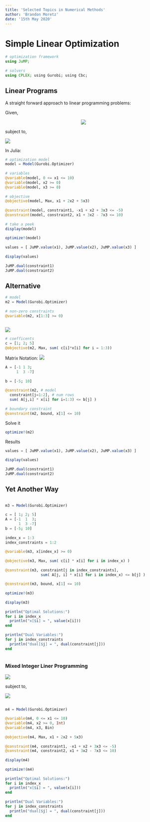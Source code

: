 ```yaml
---
title: 'Selected Topics in Numerical Methods'
author: 'Brandon Moretz'
date: '15th May 2020'
---  
```

  
  
#  Simple Linear Optimization
  
  
```julia
# optimization framework
using JuMP;
  
# solvers
using CPLEX; using Gurobi; using Cbc;
```
  
##  Linear Programs
  
  
A straight forward approach to linear programming problems:
  
Given,
  
<p align="center"><img src="https://latex.codecogs.com/gif.latex?max%20&#x5C;;%20x_1%20+%202x_2%20+%205x_3"/></p>  
  
  
subject to,
  
<img src="https://latex.codecogs.com/gif.latex?&#x5C;begin{aligned}&#x5C;%20-x_1%20+%20x_2%20+%203x_3%20%20&#x5C;le%20-5%20&#x5C;&#x5C;&#x5C;%20x_1%203x_2%20-%207x_3%20&#x5C;le%2010%20&#x5C;&#x5C;&#x5C;%200%20&#x5C;le%20x_1%20&#x5C;le%2010%20&#x5C;&#x5C;&#x5C;%20x_2%20&#x5C;ge%200%20&#x5C;&#x5C;&#x5C;%20x_3%20&#x5C;ge%200&#x5C;end{aligned}"/>
  
In Julia:
  
```julia
# optimization model
model = Model(Gurobi.Optimizer)
  
# variables
@variable(model, 0 <= x1 <= 10)
@variable(model, x2 >= 0)
@variable(model, x3 >= 0)
  
# objective
@objective(model, Max, x1 + 2x2 + 5x3)
  
@constraint(model, constraint1, -x1 + x2 + 3x3 <= -5)
@constraint(model, constraint2, x1 + 3x2 - 7x3 <= 10)
  
# take a peek
display(model)
  
optimize!(model)
  
values = [ JuMP.value(x1), JuMP.value(x2), JuMP.value(x3) ]
  
display(values)
  
JuMP.dual(constraint1)
JuMP.dual(constraint2)
```
  
##  Alternative
  
  
```julia
# model
m2 = Model(Gurobi.Optimizer)
  
# non-zero constraints
@variable(m2, x[1:3] >= 0)
  
```
  
<img src="https://latex.codecogs.com/gif.latex?max%20&#x5C;;%20&#x5C;sum_{i=1}^3%20c_i%20x_i"/>
  
```julia
# coefficents
c = [1; 2; 5]
@objective(m2, Max, sum( c[i]*x[i] for i = 1:3))
```
  
Matrix Notation: <img src="https://latex.codecogs.com/gif.latex?Ax%20&#x5C;le%20b"/>
  
```julia
A = [-1 1 3;
     1  3 -7]
  
b = [-5; 10]
  
@constraint(m2, # model
  constraint[j=1:2], # num rows
  sum( A[j,i] * x[i] for i=1:3) <= b[j] )
  
# boundary constraint
@constraint(m2, bound, x[1] <= 10)
```
  
Solve it
  
```julia
optimize!(m2)
```
  
Results
  
```julia
values = [ JuMP.value(x1), JuMP.value(x2), JuMP.value(x3) ]
  
display(values)
  
JuMP.dual(constraint1)
JuMP.dual(constraint2)
```
  
##  Yet Another Way
  
  
```julia
  
m3 = Model(Gurobi.Optimizer)
  
c = [ 1; 2; 5]
A = [-1  1  3;
      1  3 -7]
b = [-5; 10]
  
index_x = 1:3
index_constraints = 1:2
  
@variable(m3, x[index_x] >= 0)
  
@objective(m3, Max, sum( c[i] * x[i] for i in index_x) )
  
@constraint(m3, constraint[j in index_constraints],
                sum( A[j, i] * x[i] for i in index_x) <= b[j] )
  
@constraint(m3, bound, x[1] <= 10)
  
optimize!(m3)
  
display(m3)
  
println("Optimal Solutions:")
for i in index_x
  println("x[$i] = ", value(x[i]))
end
  
println("Dual Variables:")
for j in index_constraints
  println("dual[$j] = ", dual(constraint[j]))
end
  
```
  
###  Mixed Integer Liner Programming
  
  
<img src="https://latex.codecogs.com/gif.latex?max%20&#x5C;;%20x_1%20+%202x_2%20+%205x_3"/>
  
subject to,
  
<img src="https://latex.codecogs.com/gif.latex?&#x5C;begin{aligned}&#x5C;%20-x_1%20+%20x_2%20+%203x_3%20%20&#x5C;le%20-5%20&#x5C;&#x5C;&#x5C;%20x_1%203x_2%20-%207x_3%20&#x5C;le%2010%20&#x5C;&#x5C;&#x5C;%200%20&#x5C;le%20x_1%20&#x5C;le%2010%20&#x5C;&#x5C;&#x5C;%20x_2%20&#x5C;ge%200%20&#x5C;;%20Integer%20&#x5C;&#x5C;&#x5C;%20x_3%20&#x5C;in%20{0,%201}&#x5C;end{aligned}"/>
  
```julia
  
m4 = Model(Gurobi.Optimizer)
  
@variable(m4, 0 <= x1 <= 10)
@variable(m4, x2 >= 0, Int)
@variable(m4, x3, Bin)
  
@objective(m4, Max, x1 + 2x2 + 5x3)
  
@constraint(m4, constraint1, -x1 + x2 + 3x3 <= -5)
@constraint(m4, constraint2, x1 + 3x2 - 7x3 <= 10)
  
display(m4)
  
optimize!(m4)
  
println("Optimal Solutions:")
for i in index_x
  println("x[$i] = ", value(x[i]))
end
  
println("Dual Variables:")
for j in index_constraints
  println("dual[$j] = ", dual(constraint[j]))
end
  
```
  